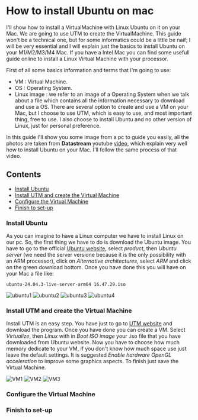 # How to install Ubuntu on mac

I'll show how to install a VirtualMachine with Linux Ubuntu on it on your Mac. We are going to use UTM to create the VirtualMachine. This guide won't be a technical one, but for some informatics could be a little be naif; I will be very essential and I will explain just the basics to install Ubuntu on your M1/M2/M3/M4 Mac. If you have a Intel Mac you can find some usefull guide online to install a Linux Virtual Machine with your processor. <br>

First of all some basics information and terms that I'm going to use:
- VM : Virtual Machine.
- OS : Operating System.
- Linux image : we refer to an image of a Operating System when we talk about a file which contains all the information necessary to download and use a OS.
There are several option to create and use a VM on your Mac, but I choose to use UTM, which is easy to use, and most important thing, free to use. I also choose to install Ubuntu and no other version of Linux, just for personal preference. <br>

In this guide I'll show you some image from a pc to guide you easily, all the photos are taken from **Datastream** youtube [video](https://www.youtube.com/watch?v=1PL-0-5BNXs), which explain very well how to install Ubuntu on your Mac. I'll follow the same process of that video.


## Contents
- [Install Ubuntu](#Install-Ubuntu)
- [Install UTM and create the Virtual Machine](#Install-UTM-and-create-the-Virtual-Machine)
- [Configure the Virtual Machine](#Configure-the-Virtual-Machine)
- [Finish to set-up](#Finish-to-set-up)


### Install Ubuntu

As you can imagine to have a Linux computer we have to install Linux on our pc. So, the first thing we have to do is download the Ubuntu image. You have to go to the official [Ubuntu website](https://ubuntu.com/), select *product*, then *Ubuntu server* (we need the server versione because it is the only possibility with an ARM processor), click on *Alternative architectures*, select *ARM* and click on the green download bottom. Once you have done this you will have on your Mac a file like:
```
ubuntu-24.04.3-live-server-arm64 16.47.29.iso
```

![ubuntu1](/figure/ubuntu1.png)
![ubuntu2](/figure/ubuntu2.png)
![ubuntu3](/figure/ubuntu3.png)
![ubuntu4](/figure/ubuntu4.png)

### Install UTM and create the Virtual Machine

Install UTM is an easy step. You have just to go to [UTM website](https://mac.getutm.app/) and download the program. Once you have done you can create a VM. Select *Virtualize*, then *Linux* with in *Boot ISO image* your .iso file that you have downloaded from Ubuntu website. Now you have to choose how much memory dedicate to your VM, if you don't know how much space use just leave the default settings. It is suggested *Enable hardware OpenGL acceleration* to improve some graphics aspects. To finish just save the Virtual Machine.

![VM1](/figure/VM1.png)
![VM2](/figure/VM2.png)
![VM3](/figure/VM3.png)





### Configure the Virtual Machine
### Finish to set-up
